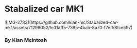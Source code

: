 <h1>Stabalized car MK1</h1>
![IMG-2783](https://github.com/kian-mc/Stabalized-car-mk1/assets/71298052/fe31aff5-7385-4ba5-8a70-f7ef58fce597)
<h3>By Kian Mcintosh</h3>

